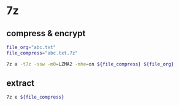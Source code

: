 # 7z

## compress & encrypt

```bash
file_org="abc.txt"
file_compress="abc.txt.7z"
```

```bash
7z a -t7z -ssw -m0=LZMA2 -mhe=on ${file_compress} ${file_org}
```

## extract

```bash
7z e ${file_compress}
```
